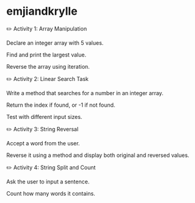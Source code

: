 # emjiandkrylle

✏️ Activity 1: Array Manipulation

Declare an integer array with 5 values.

Find and print the largest value.

Reverse the array using iteration.

✏️ Activity 2: Linear Search Task

Write a method that searches for a number in an integer array.

Return the index if found, or -1 if not found.

Test with different input sizes.

✏️ Activity 3: String Reversal

Accept a word from the user.

Reverse it using a method and display both original and reversed values.

✏️ Activity 4: String Split and Count

Ask the user to input a sentence.

Count how many words it contains.
